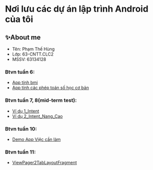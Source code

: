 # Nơi lưu các dự án lập trình Android của tôi
## ✨About me
- Tên: Phạm Thế Hùng
- Lớp: 63-CNTT.CLC2
- MSSV: 63134128

### Btvn tuần 6:
- [App tính bmi](https://github.com/TheHung622k2/63CLC2-MobiDev/tree/main/AppTinhBMI)
- [App tính các phép toán số học cơ bản](https://github.com/TheHung622k2/63CLC2-MobiDev/tree/main/AppCacPhepToanSoHocCoBan)
  
### Btvn tuần 7, 8(mid-term test):
- [Ví dụ 1_Intent](https://github.com/TheHung622k2/63CLC2-MobiDev/tree/main/ViDu1_Intent)
- [Ví dụ 2_Intent_Nang_Cao](https://github.com/TheHung622k2/63CLC2-MobiDev/tree/main/ViDu2_Intent)
  
### Btvn tuần 10:
- [Demo App Việc cần làm](https://github.com/TheHung622k2/63CLC2-MobiDev/tree/main/ViecCanLam)

### Btvn tuần 11:
- [ViewPager2TabLayoutFragment](https://github.com/TheHung622k2/63CLC2-MobiDev/tree/main/ViewPager2TabLayoutFragment)
